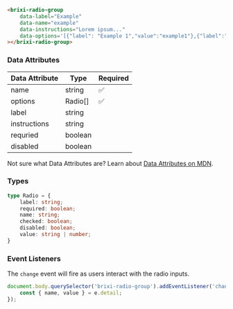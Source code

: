 ```html
<brixi-radio-group
    data-label="Example"
    data-name="example"
    data-instructions="Lorem ipsum..."
    data-options='[{"label": "Example 1","value":"example1"},{"label":"Example 2","value":"example2"},{"label":"Example 3","checked": true,"value":"example3"}]'
></brixi-radio-group>
```

### Data Attributes

| Data Attribute | Type | Required |
| -------------- | ---- | -------- |
| name | string | ✅ |
| options | Radio[] | ✅ |
| label | string | |
| instructions | string | |
| requried | boolean | |
| disabled | boolean | |

Not sure what Data Attributes are? Learn about [Data Attributes on MDN](https://developer.mozilla.org/en-US/docs/Web/HTML/Global_attributes/data-*).

### Types

```typescript
type Radio = {
    label: string;
    required: boolean;
    name: string;
    checked: boolean;
    disabled: boolean;
    value: string | number;
}
```

### Event Listeners

The `change` event will fire as users interact with the radio inputs.

```typescript
document.body.querySelector('brixi-radio-group').addEventListener('change', (e) => {
    const { name, value } = e.detail;
});
```
